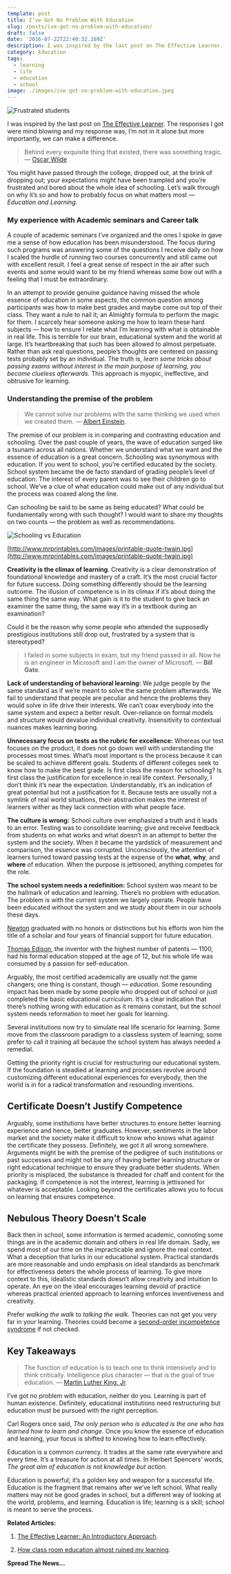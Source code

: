 ```yaml
---
template: post
title: I’ve Got No Problem With Education
slug: /posts/ive-got-no-problem-with-education/
draft: false
date: '2016-07-22T22:40:32.169Z'
description: I was inspired by the last post on The Effective Learner. The responses I got were mind blowing and my response was, I’m not in it alone but more importantly, we can make a difference.
category: Education
tags:
  - learning
  - life
  - education
  - school
image: ./images/ive-got-no-problem-with-education.jpeg
---
```


![Frustrated students](./images/ive-got-no-problem-with-education.jpeg)

I was inspired by the last post on [The Effective Learner](https://rowlandekemezie.com/posts/the-effective-learner-an-introductory-approach). The responses I got were mind blowing and my response was, I’m not in it alone but more importantly, we can make a difference.

> Behind every exquisite thing that existed, there was something tragic. ― [Oscar Wilde](https://www.goodreads.com/author/show/3565.Oscar_Wilde)

You might have passed through the college, dropped out, at the brink of dropping out; your expectations might have been trampled and you’re frustrated and bored about the whole idea of schooling. Let’s walk through on why it’s so and how to probably focus on what matters most — _Education and Learning._

### My experience with Academic seminars and Career talk

A couple of academic seminars I’ve organized and the ones I spoke in gave me a sense of how education has been misunderstood. The focus during such programs was answering some of the questions I receive daily on how I scaled the hurdle of running two courses concurrently and still came out with excellent result. I feel a great sense of respect in the air after such events and some would want to be my friend whereas some bow out with a feeling that I must be extraordinary.

In an attempt to provide genuine guidance having missed the whole essence of education in some aspects, the common question among participants was how to make best grades and maybe come out top of their class. They want a rule to nail it; an Almighty formula to perform the magic for them. I scarcely hear someone asking me how to learn these hard subjects — how to ensure I relate what I’m learning with what is obtainable in real life. This is terrible for our brain, educational system and the world at large. It’s heartbreaking that such has been allowed to almost perpetuate. Rather than ask real questions, people’s thoughts are centered on passing tests probably set by an individual. The truth is, <em>learn some tricks about passing exams without interest in the main purpose of learning, you become clueless afterwards.</em> This approach is myopic, ineffective, and obtrusive for learning.

### **Understanding the premise of the problem**

> We cannot solve our problems with the same thinking we used when we created them. — [Albert Einstein](http://www.brainyquote.com/quotes/quotes/a/alberteins121993.html?src=t_problems).

The premise of our problem is in comparing and contrasting education and schooling. Over the past couple of years, the wave of education surged like a tsunami across all nations. Whether we understand what we want and the essence of education is a great concern. Schooling was synonymous with education. If you went to school, you’re certified educated by the society. School system became the de facto standard of grading people’s level of education. The interest of every parent was to see their children go to school. We’ve a clue of what education could make out of any individual but the process was coaxed along the line.

Can schooling be said to be same as being educated? What could be fundamentally wrong with such thought? I would want to share my thoughts on two counts — the problem as well as recommendations.

![Schooling vs Education](./images/schooling-vs-education.png)

[http://www.mrprintables.com/images/printable-quote-twain.jpg](http://www.mrprintables.com/images/printable-quote-twain.jpg)

**Creativity is the climax of learning**. Creativity is a clear demonstration of foundational knowledge and mastery of a craft. It’s the most crucial factor for future success. Doing something differently should be the learning outcome. The illusion of competence is in its climax if it’s about doing the same thing the same way. What gain is it to the student to give back an examiner the same thing, the same way it’s in a textbook during an examination?

Could it be the reason why some people who attended the supposedly prestigious institutions still drop out, frustrated by a system that is stereotyped?

> I failed in some subjects in exam, but my friend passed in all. Now he is an engineer in Microsoft and I am the owner of Microsoft. — **Bill Gate**.

**Lack of understanding of behavioral learning:** We judge people by the same standard as if we’re meant to solve the same problem afterwards. We fail to understand that people are peculiar and hence the problems they would solve in life drive their interests. We can’t coax everybody into the same system and expect a better result. Over-reliance on formal models and structure would devalue individual creativity. Insensitivity to contextual nuances makes learning boring.

**Unnecessary focus on tests as the rubric for excellence:** Whereas our test focuses on the product, it does not go down well with understanding the processes most times. What’s most important is the process because it can be scaled to achieve different goals. Students of different colleges seek to know how to make the best grade. Is first class the reason for schooling? Is first class the justification for excellence in real life context. Personally, I don’t think it’s near the expectation. Understandably, it’s an indication of great potential but not a justification for it. Because tests are usually not a symlink of real world situations, their abstraction makes the interest of learners wither as they lack connection with what people face.

**The culture is wrong:** School culture over emphasized a truth and it leads to an error. Testing was to consolidate learning; give and receive feedback from students on what works and what doesn’t in an attempt to better the system and the society. When it became the yardstick of measurement and comparison, the essence was corrupted. Unconsciously, the attention of learners turned toward passing tests at the expense of the **what**, **why**, and **where** of education. When the purpose is jettisoned, anything competes for the role.

**The school system needs a redefinition:** School system was meant to be the hallmark of education and learning. There’s no problem with education. The problem is with the current system we largely operate. People have been educated without the system and we study about them in our schools these days.

[Newton](http://www.biography.com/people/isaac-newton-9422656#early-life) graduated with no honors or distinctions but his efforts won him the title of a scholar and four years of financial support for future education.

[Thomas Edison](http://www.biography.com/people/thomas-edison-9284349#synopsis), the inventor with the highest number of patents — 1100, had his formal education stopped at the age of 12, but his whole life was consumed by a passion for self-education.

Arguably, the most certified academically are usually not the game changers; one thing is constant, though — _education_. Some resounding impact has been made by some people who dropped out of school or just completed the basic educational curriculum. It’s a clear indication that there’s nothing wrong with education as it remains constant, but the school system needs reformation to meet her goals for learning.

Several institutions now try to simulate real life scenario for learning. Some move from the classroom paradigm to a classless system of learning; some prefer to call it training all because the school system has always needed a remedial.

Getting the priority right is crucial for restructuring our educational system. If the foundation is steadied at learning and processes revolve around customizing different educational experiences for everybody, then the world is in for a radical transformation and resounding inventions.

## **Certificate Doesn’t Justify Competence**

Arguably, some institutions have better structures to ensure better learning experience and hence, better graduates. However, sentiments in the labor market and the society make it difficult to know who knows what against the certificate they possess. Definitely, we got it all wrong somewhere. Arguments might be with the premise of the pedigree of such institutions or past successes and might not be any of having better learning structure or right educational technique to ensure they graduate better students. When priority is misplaced, the substance is threaded for chaff and content for the packaging. If competence is not the interest, learning is jettisoned for whatever is acceptable. Looking beyond the certificates allows you to focus on learning that ensures competence.

## Nebulous Theory Doesn’t Scale

Back then in school, some information is termed academic, connoting some things are in the academic domain and others in real life domain. Sadly, we spend most of our time on the impracticable and ignore the real context. What a deception that lurks in our educational system. Practical standards are more reasonable and undo emphasis on ideal standards as benchmark for effectiveness deters the whole process of learning. To give more context to this, idealistic standards doesn’t allow creativity and intuition to operate. An eye on the ideal encourages learning devoid of practice whereas practical oriented approach to learning enforces inventiveness and creativity.

Prefer <em>walking the walk</em> to <em>talking the walk.</em> Theories can not get you very far in your learning. Theories could become a [second-order incompetence syndrome](http://www.billthelizard.com/2008/11/on-learning.html) if not checked.

## **Key Takeaways**

> The function of education is to teach one to think intensively and to think critically. Intelligence plus character — that is the goal of true education. — [Martin Luther King, Jr](http://www.brainyquote.com/quotes/quotes/m/martinluth402936.html?src=t_education.).

I’ve got no problem with education, neither do you. Learning is part of human existence. Definitely, educational institutions need restructuring but education must be pursued with the right perception.

Carl Rogers once said, <em>The only person who is educated is the one who has learned how to learn and change.</em> Once you know the essence of education and learning, your focus is shifted to knowing how to learn effectively.

Education is a common currency. It trades at the same rate everywhere and every time. It’s a treasure for action at all times. In Herbert Spencers’ words, <em>The great aim of education is not knowledge but action.</em>

Education is powerful; it’s a golden key and weapon for a successful life. Education is the fragment that remains after we’ve left school. What really matters may not be good grades in school, but a different way of looking at the world, problems, and learning. Education is life; learning is a skill; school is meant to serve the process.

**Related Articles:**

1. [The Effective Learner: An Introductory Approach](../the-effective-learner-an-introductory-approach/).

2. [How class room education almost ruined my learning](../how-classroom-education-almost-ruined-my-learning/).

**Spread The News…**

